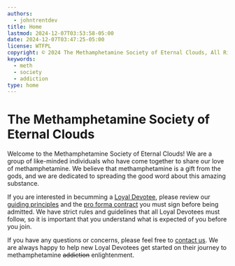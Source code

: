 ```yaml
---
authors:
  - johntrentdev
title: Home
lastmod: 2024-12-07T03:53:58-05:00
date: 2024-12-07T03:47:25-05:00
license: WTFPL
copyright: © 2024 The Methamphetamine Society of Eternal Clouds, All Rights Reserved
keywords:
  - meth
  - society
  - addiction
type: home
---
```


# The Methamphetamine Society of Eternal Clouds

Welcome to the Methamphetamine Society of Eternal Clouds! We are a group of like-minded individuals who have come together to share our love of methamphetamine. We believe that methamphetamine is a gift from the gods, and we are dedicated to spreading the good word about this amazing substance.

If you are interested in becumming a [Loyal Devotee](index-of-devotees.md), please review our [guiding principles](guiding-principles.md) and the [pro forma contract](Pro-Forma-Contract.pdf) you must sign before being admitted.  We have strict rules and guidelines that all Loyal Devotees must follow, so it is important that you understand what is expected of you before you join.

If you have any questions or concerns, please feel free to [contact us](contact-us.md). We are always happy to help new Loyal Devotees get started on their journey to methamphetamine <s>addiction</s> enlightenment.
